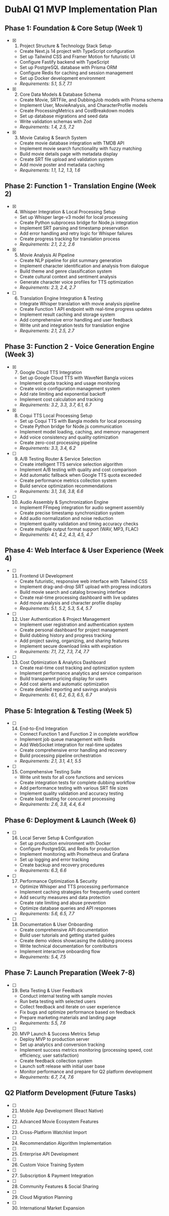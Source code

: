 # DubAI Q1 MVP Implementation Plan

## Phase 1: Foundation & Core Setup (Week 1)

- [x] 1. Project Structure & Technology Stack Setup
  - Create Next.js 14 project with TypeScript configuration
  - Set up Tailwind CSS and Framer Motion for futuristic UI
  - Configure Fastify backend with TypeScript
  - Set up PostgreSQL database with Prisma ORM
  - Configure Redis for caching and session management
  - Set up Docker development environment
  - _Requirements: 5.1, 5.7, 7.1_

- [x] 2. Core Data Models & Database Schema
  - Create Movie, SRTFile, and DubbingJob models with Prisma schema
  - Implement User, MovieAnalysis, and CharacterProfile models
  - Create ProcessingMetrics and CostBreakdown models
  - Set up database migrations and seed data
  - Write validation schemas with Zod
  - _Requirements: 1.4, 2.5, 7.2_

- [x] 3. Movie Catalog & Search System
  - Create movie database integration with TMDB API
  - Implement movie search functionality with fuzzy matching
  - Build movie details page with metadata display
  - Create SRT file upload and validation system
  - Add movie poster and metadata caching
  - _Requirements: 1.1, 1.2, 1.3, 1.6_

## Phase 2: Function 1 - Translation Engine (Week 2)

- [x] 4. Whisper Integration & Local Processing Setup
  - Set up Whisper large-v3 model for local processing
  - Create Python subprocess bridge for Node.js integration
  - Implement SRT parsing and timestamp preservation
  - Add error handling and retry logic for Whisper failures
  - Create progress tracking for translation process
  - _Requirements: 2.1, 2.2, 2.6_

- [x] 5. Movie Analysis AI Pipeline
  - Create NLP pipeline for plot summary generation
  - Implement character identification and analysis from dialogue
  - Build theme and genre classification system
  - Create cultural context and sentiment analysis
  - Generate character voice profiles for TTS optimization
  - _Requirements: 2.3, 2.4, 2.7_

- [ ] 6. Translation Engine Integration & Testing
  - Integrate Whisper translation with movie analysis pipeline
  - Create Function 1 API endpoint with real-time progress updates
  - Implement result caching and storage system
  - Add comprehensive error handling and user feedback
  - Write unit and integration tests for translation engine
  - _Requirements: 2.1, 2.5, 2.7_

## Phase 3: Function 2 - Voice Generation Engine (Week 3)

- [x] 7. Google Cloud TTS Integration
  - Set up Google Cloud TTS with WaveNet Bangla voices
  - Implement quota tracking and usage monitoring
  - Create voice configuration management system
  - Add rate limiting and exponential backoff
  - Implement cost calculation and tracking
  - _Requirements: 3.2, 3.3, 3.7, 6.1, 6.7_



- [x] 8. Coqui TTS Local Processing Setup
  - Set up Coqui TTS with Bangla models for local processing
  - Create Python bridge for Node.js communication
  - Implement model loading, caching, and memory management
  - Add voice consistency and quality optimization
  - Create zero-cost processing pipeline
  - _Requirements: 3.3, 3.4, 6.2_

- [ ] 9. A/B Testing Router & Service Selection
  - Create intelligent TTS service selection algorithm
  - Implement A/B testing with quality and cost comparison
  - Add automatic fallback when Google TTS quota exceeded
  - Create performance metrics collection system
  - Build service optimization recommendations
  - _Requirements: 3.1, 3.6, 3.8, 6.6_

- [ ] 10. Audio Assembly & Synchronization Engine
  - Implement FFmpeg integration for audio segment assembly
  - Create precise timestamp synchronization system
  - Add audio normalization and noise reduction
  - Implement quality validation and timing accuracy checks
  - Create multiple output format support (WAV, MP3, FLAC)
  - _Requirements: 4.1, 4.2, 4.3, 4.5, 4.7_


## Phase 4: Web Interface & User Experience (Week 4)

- [ ] 11. Frontend UI Development
  - Create futuristic, responsive web interface with Tailwind CSS
  - Implement drag-and-drop SRT upload with progress indicators
  - Build movie search and catalog browsing interface
  - Create real-time processing dashboard with live updates
  - Add movie analysis and character profile display
  - _Requirements: 5.1, 5.2, 5.3, 5.4, 5.7_

- [ ] 12. User Authentication & Project Management
  - Implement user registration and authentication system
  - Create personal dashboard for project management
  - Build dubbing history and progress tracking
  - Add project saving, organizing, and sharing features
  - Implement secure download links with expiration
  - _Requirements: 7.1, 7.2, 7.3, 7.4, 7.7_

- [ ] 13. Cost Optimization & Analytics Dashboard
  - Create real-time cost tracking and optimization system
  - Implement performance analytics and service comparison
  - Build transparent pricing display for users
  - Add cost alerts and automatic optimization
  - Create detailed reporting and savings analysis
  - _Requirements: 6.1, 6.2, 6.3, 6.5, 6.7_

## Phase 5: Integration & Testing (Week 5)

- [ ] 14. End-to-End Integration
  - Connect Function 1 and Function 2 in complete workflow
  - Implement job queue management with Redis
  - Add WebSocket integration for real-time updates
  - Create comprehensive error handling and recovery
  - Build processing pipeline orchestration
  - _Requirements: 2.1, 3.1, 4.1, 5.5_

- [ ] 15. Comprehensive Testing Suite
  - Write unit tests for all core functions and services
  - Create integration tests for complete dubbing workflow
  - Add performance testing with various SRT file sizes
  - Implement quality validation and accuracy testing
  - Create load testing for concurrent processing
  - _Requirements: 2.6, 3.8, 4.4, 6.4_

## Phase 6: Deployment & Launch (Week 6)

- [ ] 16. Local Server Setup & Configuration
  - Set up production environment with Docker
  - Configure PostgreSQL and Redis for production
  - Implement monitoring with Prometheus and Grafana
  - Set up logging and error tracking
  - Create backup and recovery procedures
  - _Requirements: 6.3, 6.6_

- [ ] 17. Performance Optimization & Security
  - Optimize Whisper and TTS processing performance
  - Implement caching strategies for frequently used content
  - Add security measures and data protection
  - Create rate limiting and abuse prevention
  - Optimize database queries and API responses
  - _Requirements: 5.6, 6.5, 7.7_

- [ ] 18. Documentation & User Onboarding
  - Create comprehensive API documentation
  - Build user tutorials and getting started guides
  - Create demo videos showcasing the dubbing process
  - Write technical documentation for contributors
  - Implement interactive onboarding flow
  - _Requirements: 5.4, 7.5_

## Phase 7: Launch Preparation (Week 7-8)

- [ ] 19. Beta Testing & User Feedback
  - Conduct internal testing with sample movies
  - Run beta testing with selected users
  - Collect feedback and iterate on user experience
  - Fix bugs and optimize performance based on feedback
  - Prepare marketing materials and landing page
  - _Requirements: 5.5, 7.6_

- [ ] 20. MVP Launch & Success Metrics Setup
  - Deploy MVP to production server
  - Set up analytics and conversion tracking
  - Implement success metrics monitoring (processing speed, cost efficiency, user satisfaction)
  - Create feedback collection system
  - Launch soft release with initial user base
  - Monitor performance and prepare for Q2 platform development
  - _Requirements: 6.7, 7.4, 7.6_

## Q2 Platform Development (Future Tasks)

- [ ] 21. Mobile App Development (React Native)
- [ ] 22. Advanced Movie Ecosystem Features
- [ ] 23. Cross-Platform Watchlist Import
- [ ] 24. Recommendation Algorithm Implementation
- [ ] 25. Enterprise API Development
- [ ] 26. Custom Voice Training System
- [ ] 27. Subscription & Payment Integration
- [ ] 28. Community Features & Social Sharing
- [ ] 29. Cloud Migration Planning
- [ ] 30. International Market Expansion